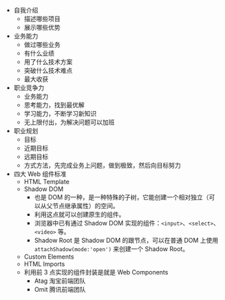 - 自我介绍
	+ 描述哪些项目
	+ 展示哪些优势
- 业务能力
	+ 做过哪些业务
	+ 有什么业绩
	+ 用了什么技术方案
	+ 突破什么技术难点
	+ 最大收获
- 职业竞争力
	+ 业务能力
	+ 思考能力，找到最优解
	+ 学习能力，不断学习新知识
	+ 无上限付出，为解决问题可以加班
- 职业规划
	+ 目标
	+ 近期目标
	+ 远期目标
	+ 方式方法，先完成业务上问题，做到极致，然后向目标努力
- 四大 Web 组件标准
	+ HTML Template
	+ Shadow DOM
		* 也是 DOM 的一种，是一种特殊的子树，它能创建一个相对独立（可以从父节点继承属性）的空间。
		* 利用这点就可以创建原生的组件。
		* 浏览器中已有通过 Shadow DOM 实现的组件：`<input>`、`<select>`、`<video>` 等。
		* Shadow Root 是 Shadow DOM 的跟节点，可以在普通 DOM 上使用 `attachShadow(mode:'open')`  来创建一个 Shadow Root。
	+ Custom Elements
	+ HTML Imports
	+ 利用前 3 点实现的组件封装是就是 Web Components
		* Atag 淘宝前端团队
		* Omit 腾讯前端团队